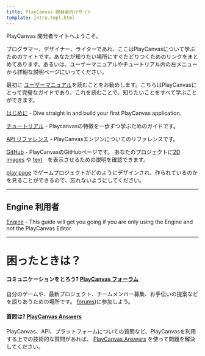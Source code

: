 ```yaml
---
title: PlayCanvas 開発者向けサイト
template: intro.tmpl.html
---
```


PlayCanvas 開発者サイトへようこそ。

プログラマー、デザイナー、ライターであれ、ここはPlayCanvasについて学ぶためのサイトです。あなたが知りたい場所にすぐたどりつくためのリンクをまとめてあります。あるいは、ユーザーマニュアルやチュートリアル内の左メニューから詳細な説明ページにいってください。

最初に [ユーザーマニュアル][1]を読むことをお勧めします。こちらはPlayCanvasにとって完璧なガイドであり、これを読むことで、知りたいことをすべて学ぶことができます。

[はじめに][2] - Dive straight in and build your first PlayCanvas application.

[チュートリアル][3] - Playcanvasの特徴を一歩ずつ学ぶためのガイドです。

[API リファレンス][4] - PlayCanvasエンジンについてのリファレンスです。

[GitHub][5] - PlayCanvasのGitHubページです。 あなたのプロジェクトに[2D images][6] や [text][7]　を表示させるための説明を確認できます。

[play page][8] でゲームプロジェクトがどのようにデザインされ、作られているのかを見ることができるので、忘れないようにしてください。

<hr />

## Engine 利用者

[Engine][9] - This guide will get you going if you are only using the Engine and not the PlayCanvas Editor.

<hr />

# 困ったときは？

#### コミュニケーションをとろう? [PlayCanvas フォーラム][10]

自分のゲームや、最新プロジェクト、チームメンバー募集、お手伝いの提案などを語りあうための場所です。 [forums][10])に参加しよう。

#### 質問は? [PlayCanvas Answers][11]

PlayCanvas、API、プラットフォームについての質問など、PlayCanvasを利用する上での技術的な質問があれば、 [PlayCanvas Answers][11] を使って問題を解決してください。 

[1]: /user-manual
[2]: /getting-started
[3]: /tutorials
[4]: /engine/api/stable
[5]: https://github.com/playcanvas
[6]: https://github.com/playcanvas/sprites
[7]: https://github.com/playcanvas/fonts
[8]: https://playcanvas.com/play
[9]: /engine
[10]: http://forum.playcanvas.com/
[11]: http://answers.playcanvas.com/


